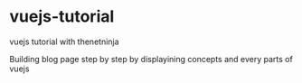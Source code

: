 # vuejs-tutorial
vuejs tutorial with thenetninja

Building blog page step by step by displayining concepts and every parts of vuejs
